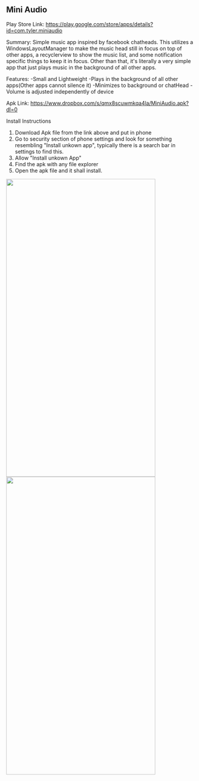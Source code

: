<h2>Mini Audio</h2>

Play Store Link: https://play.google.com/store/apps/details?id=com.tyler.miniaudio

Summary: Simple music app inspired by facebook chatheads. This utilizes a WindowsLayoutManager to make the music head still in focus on top of other apps, a recyclerview to show the music list, and some notification specific things to keep it in focus. Other than that, it's literally a very simple app that just plays music in the background of all other apps.

Features: -Small and Lightweight -Plays in the background of all other apps(Other apps cannot silence it) -Minimizes to background or chatHead -Volume is adjusted independently of device

Apk Link: https://www.dropbox.com/s/qmx8scuwmkqa4la/MiniAudio.apk?dl=0

Install Instructions

1. Download Apk file from the link above and put in phone
2. Go to security section of phone settings and look for something resembling "Install unkown app", typically there is a search bar in settings to find this.
3. Allow "Install unkown App"
4. Find the apk with any file explorer
5. Open the apk file and it shall install.

<img height="800" width="400" src="https://user-images.githubusercontent.com/30193978/52017941-b106f780-249d-11e9-9998-b5dc15ec0f67.jpg">
<img height="800" width="400" src="https://user-images.githubusercontent.com/30193978/52017942-b106f780-249d-11e9-8de5-fadc1192f65b.jpg">

